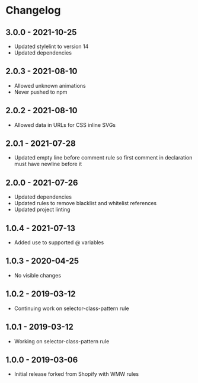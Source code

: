 # Changelog

## 3.0.0 - 2021-10-25
* Updated stylelint to version 14
* Updated dependencies

## 2.0.3 - 2021-08-10
* Allowed unknown animations
* Never pushed to npm

## 2.0.2 - 2021-08-10
* Allowed data in URLs for CSS inline SVGs

## 2.0.1 - 2021-07-28
* Updated empty line before comment rule so first comment in declaration must have newline before it

## 2.0.0 - 2021-07-26
* Updated dependencies
* Updated rules to remove blacklist and whitelist references
* Updated project linting

## 1.0.4 - 2021-07-13
* Added use to supported @ variables

## 1.0.3 - 2020-04-25
* No visible changes

## 1.0.2 - 2019-03-12
* Continuing work on selector-class-pattern rule

## 1.0.1 - 2019-03-12
* Working on selector-class-pattern rule

## 1.0.0 - 2019-03-06
* Initial release forked from Shopify with WMW rules
